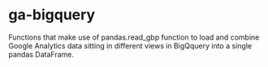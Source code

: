 # ga-bigquery

Functions that make use of pandas.read_gbp function to load and combine Google Analytics data sitting in different views in BigQquery into a single pandas DataFrame.
